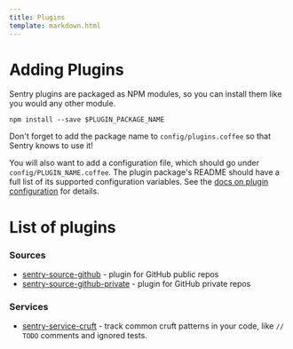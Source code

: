 ```yaml
---
title: Plugins
template: markdown.html
---
```

# Adding Plugins

Sentry plugins are packaged as NPM modules, so you can install them like you would any other module.
```
npm install --save $PLUGIN_PACKAGE_NAME
```

Don't forget to add the package name to `config/plugins.coffee` so that Sentry knows to use it!

You will also want to add a configuration file, which should go under `config/PLUGIN_NAME.coffee`. The plugin package's README should have a full list of its supported configuration variables. See the [docs on plugin configuration](../configuring/#configuring-individual-plugins) for details.

# List of plugins

### Sources

* [sentry-source-github](https://github.com/isibner/sentry-source-github) - plugin for GitHub public repos
* [sentry-source-github-private](https://github.com/isibner/sentry-source-github-private) - plugin for GitHub private repos

### Services

* [sentry-service-cruft](https://github.com/isibner/sentry-service-cruft) - track common cruft patterns in your code, like `// TODO` comments and ignored tests.